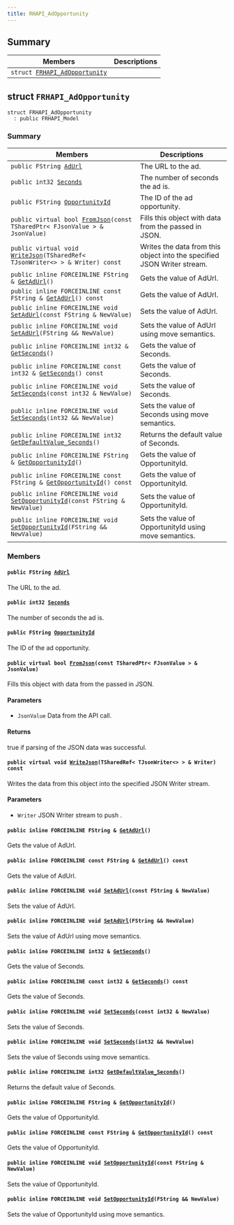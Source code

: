 ```yaml
---
title: RHAPI_AdOpportunity
---
```


## Summary

 Members                        | Descriptions                                
--------------------------------|---------------------------------------------
`struct `[`FRHAPI_AdOpportunity`](#structFRHAPI__AdOpportunity) | 

## struct `FRHAPI_AdOpportunity` <a id="structFRHAPI__AdOpportunity"></a>

```
struct FRHAPI_AdOpportunity
  : public FRHAPI_Model
```

### Summary

 Members                        | Descriptions                                
--------------------------------|---------------------------------------------
`public FString `[`AdUrl`](#structFRHAPI__AdOpportunity_1ab2196c8bbb55e7f99dcbdbefbe159761) | The URL to the ad.
`public int32 `[`Seconds`](#structFRHAPI__AdOpportunity_1ad3fcac6b407583b0eff0b79eca7062f2) | The number of seconds the ad is.
`public FString `[`OpportunityId`](#structFRHAPI__AdOpportunity_1a08262c81d1b61b8000582e45c4b54049) | The ID of the ad opportunity.
`public virtual bool `[`FromJson`](#structFRHAPI__AdOpportunity_1a3ad321b7b639f2f168664c3c9e1232d9)`(const TSharedPtr< FJsonValue > & JsonValue)` | Fills this object with data from the passed in JSON.
`public virtual void `[`WriteJson`](#structFRHAPI__AdOpportunity_1a15e0e0ce190cd9e710a8b2a745d724e9)`(TSharedRef< TJsonWriter<> > & Writer) const` | Writes the data from this object into the specified JSON Writer stream.
`public inline FORCEINLINE FString & `[`GetAdUrl`](#structFRHAPI__AdOpportunity_1a5db6f0b60fb3584ca00bdf66747b598b)`()` | Gets the value of AdUrl.
`public inline FORCEINLINE const FString & `[`GetAdUrl`](#structFRHAPI__AdOpportunity_1aa217d0738a8eae9937755fefb7739529)`() const` | Gets the value of AdUrl.
`public inline FORCEINLINE void `[`SetAdUrl`](#structFRHAPI__AdOpportunity_1a0086b500dcf8ac5e81d3c38ab58ebe94)`(const FString & NewValue)` | Sets the value of AdUrl.
`public inline FORCEINLINE void `[`SetAdUrl`](#structFRHAPI__AdOpportunity_1a483c654cd1b5597373f929f191ad8254)`(FString && NewValue)` | Sets the value of AdUrl using move semantics.
`public inline FORCEINLINE int32 & `[`GetSeconds`](#structFRHAPI__AdOpportunity_1ad02c653b4e099820d6c95a2751969911)`()` | Gets the value of Seconds.
`public inline FORCEINLINE const int32 & `[`GetSeconds`](#structFRHAPI__AdOpportunity_1a5c5dd3870cba415b52eeb924908507db)`() const` | Gets the value of Seconds.
`public inline FORCEINLINE void `[`SetSeconds`](#structFRHAPI__AdOpportunity_1a65855d0e369a1fcc8d5cdab4a313ed8c)`(const int32 & NewValue)` | Sets the value of Seconds.
`public inline FORCEINLINE void `[`SetSeconds`](#structFRHAPI__AdOpportunity_1a2ffc047a2343cbf26336cbde03251c16)`(int32 && NewValue)` | Sets the value of Seconds using move semantics.
`public inline FORCEINLINE int32 `[`GetDefaultValue_Seconds`](#structFRHAPI__AdOpportunity_1a7a9b280d2807e4dfa22432da9e7afb94)`()` | Returns the default value of Seconds.
`public inline FORCEINLINE FString & `[`GetOpportunityId`](#structFRHAPI__AdOpportunity_1a2273edc94c7b07e20fb17815b6b39220)`()` | Gets the value of OpportunityId.
`public inline FORCEINLINE const FString & `[`GetOpportunityId`](#structFRHAPI__AdOpportunity_1a5c52786d6fc5b2599d289415deedea51)`() const` | Gets the value of OpportunityId.
`public inline FORCEINLINE void `[`SetOpportunityId`](#structFRHAPI__AdOpportunity_1a471d888e0f0ce253cf522cf13d1a27ba)`(const FString & NewValue)` | Sets the value of OpportunityId.
`public inline FORCEINLINE void `[`SetOpportunityId`](#structFRHAPI__AdOpportunity_1a02a4138143c221d3dbaae0c89a06742a)`(FString && NewValue)` | Sets the value of OpportunityId using move semantics.

### Members

#### `public FString `[`AdUrl`](#structFRHAPI__AdOpportunity_1ab2196c8bbb55e7f99dcbdbefbe159761) <a id="structFRHAPI__AdOpportunity_1ab2196c8bbb55e7f99dcbdbefbe159761"></a>

The URL to the ad.

#### `public int32 `[`Seconds`](#structFRHAPI__AdOpportunity_1ad3fcac6b407583b0eff0b79eca7062f2) <a id="structFRHAPI__AdOpportunity_1ad3fcac6b407583b0eff0b79eca7062f2"></a>

The number of seconds the ad is.

#### `public FString `[`OpportunityId`](#structFRHAPI__AdOpportunity_1a08262c81d1b61b8000582e45c4b54049) <a id="structFRHAPI__AdOpportunity_1a08262c81d1b61b8000582e45c4b54049"></a>

The ID of the ad opportunity.

#### `public virtual bool `[`FromJson`](#structFRHAPI__AdOpportunity_1a3ad321b7b639f2f168664c3c9e1232d9)`(const TSharedPtr< FJsonValue > & JsonValue)` <a id="structFRHAPI__AdOpportunity_1a3ad321b7b639f2f168664c3c9e1232d9"></a>

Fills this object with data from the passed in JSON.

#### Parameters
* `JsonValue` Data from the API call.

#### Returns
true if parsing of the JSON data was successful.

#### `public virtual void `[`WriteJson`](#structFRHAPI__AdOpportunity_1a15e0e0ce190cd9e710a8b2a745d724e9)`(TSharedRef< TJsonWriter<> > & Writer) const` <a id="structFRHAPI__AdOpportunity_1a15e0e0ce190cd9e710a8b2a745d724e9"></a>

Writes the data from this object into the specified JSON Writer stream.

#### Parameters
* `Writer` JSON Writer stream to push .

#### `public inline FORCEINLINE FString & `[`GetAdUrl`](#structFRHAPI__AdOpportunity_1a5db6f0b60fb3584ca00bdf66747b598b)`()` <a id="structFRHAPI__AdOpportunity_1a5db6f0b60fb3584ca00bdf66747b598b"></a>

Gets the value of AdUrl.

#### `public inline FORCEINLINE const FString & `[`GetAdUrl`](#structFRHAPI__AdOpportunity_1aa217d0738a8eae9937755fefb7739529)`() const` <a id="structFRHAPI__AdOpportunity_1aa217d0738a8eae9937755fefb7739529"></a>

Gets the value of AdUrl.

#### `public inline FORCEINLINE void `[`SetAdUrl`](#structFRHAPI__AdOpportunity_1a0086b500dcf8ac5e81d3c38ab58ebe94)`(const FString & NewValue)` <a id="structFRHAPI__AdOpportunity_1a0086b500dcf8ac5e81d3c38ab58ebe94"></a>

Sets the value of AdUrl.

#### `public inline FORCEINLINE void `[`SetAdUrl`](#structFRHAPI__AdOpportunity_1a483c654cd1b5597373f929f191ad8254)`(FString && NewValue)` <a id="structFRHAPI__AdOpportunity_1a483c654cd1b5597373f929f191ad8254"></a>

Sets the value of AdUrl using move semantics.

#### `public inline FORCEINLINE int32 & `[`GetSeconds`](#structFRHAPI__AdOpportunity_1ad02c653b4e099820d6c95a2751969911)`()` <a id="structFRHAPI__AdOpportunity_1ad02c653b4e099820d6c95a2751969911"></a>

Gets the value of Seconds.

#### `public inline FORCEINLINE const int32 & `[`GetSeconds`](#structFRHAPI__AdOpportunity_1a5c5dd3870cba415b52eeb924908507db)`() const` <a id="structFRHAPI__AdOpportunity_1a5c5dd3870cba415b52eeb924908507db"></a>

Gets the value of Seconds.

#### `public inline FORCEINLINE void `[`SetSeconds`](#structFRHAPI__AdOpportunity_1a65855d0e369a1fcc8d5cdab4a313ed8c)`(const int32 & NewValue)` <a id="structFRHAPI__AdOpportunity_1a65855d0e369a1fcc8d5cdab4a313ed8c"></a>

Sets the value of Seconds.

#### `public inline FORCEINLINE void `[`SetSeconds`](#structFRHAPI__AdOpportunity_1a2ffc047a2343cbf26336cbde03251c16)`(int32 && NewValue)` <a id="structFRHAPI__AdOpportunity_1a2ffc047a2343cbf26336cbde03251c16"></a>

Sets the value of Seconds using move semantics.

#### `public inline FORCEINLINE int32 `[`GetDefaultValue_Seconds`](#structFRHAPI__AdOpportunity_1a7a9b280d2807e4dfa22432da9e7afb94)`()` <a id="structFRHAPI__AdOpportunity_1a7a9b280d2807e4dfa22432da9e7afb94"></a>

Returns the default value of Seconds.

#### `public inline FORCEINLINE FString & `[`GetOpportunityId`](#structFRHAPI__AdOpportunity_1a2273edc94c7b07e20fb17815b6b39220)`()` <a id="structFRHAPI__AdOpportunity_1a2273edc94c7b07e20fb17815b6b39220"></a>

Gets the value of OpportunityId.

#### `public inline FORCEINLINE const FString & `[`GetOpportunityId`](#structFRHAPI__AdOpportunity_1a5c52786d6fc5b2599d289415deedea51)`() const` <a id="structFRHAPI__AdOpportunity_1a5c52786d6fc5b2599d289415deedea51"></a>

Gets the value of OpportunityId.

#### `public inline FORCEINLINE void `[`SetOpportunityId`](#structFRHAPI__AdOpportunity_1a471d888e0f0ce253cf522cf13d1a27ba)`(const FString & NewValue)` <a id="structFRHAPI__AdOpportunity_1a471d888e0f0ce253cf522cf13d1a27ba"></a>

Sets the value of OpportunityId.

#### `public inline FORCEINLINE void `[`SetOpportunityId`](#structFRHAPI__AdOpportunity_1a02a4138143c221d3dbaae0c89a06742a)`(FString && NewValue)` <a id="structFRHAPI__AdOpportunity_1a02a4138143c221d3dbaae0c89a06742a"></a>

Sets the value of OpportunityId using move semantics.

